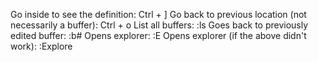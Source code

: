 Go inside to see the definition: Ctrl + ]
Go back to previous location (not necessarily a buffer): Ctrl + o
List all buffers: :ls
Goes back to previously edited buffer: :b#
Opens explorer: :E 
Opens explorer (if the above didn't work): :Explore
